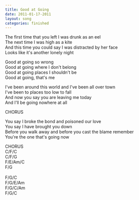 ```yaml
---
title: Good at Going
date: 2011-01-17-2011
layout: song
categories: finished
---
```

The first time that you left I was drunk as an eel  
The next time I was high as a kite  
And this time you could say I was distracted by her face  
Looks like it's another lonely night

<div class="chorus">
  Good at going so wrong<br/>
  Good at going where I don't belong<br/>
  Good at going places I shouldn't be<br/>
  Good at going, that's me
</div>

I've been around this world and I've been all over town  
I've been to places too low to fall  
And now you say you are leaving me today  
And I'll be going nowhere at all

<div class="chorus">CHORUS</div>

You say I broke the bond and poisoned our love  
You say I have brought you down  
Before you walk away and before you cast the blame remember  
You're the one that's going now

<div class="chorus">CHORUS</div>

<div class="chords">
  C/F/C<br/>
  C/F/G<br/>
  F/E/Am/C<br/>
  F/G<br/>
  <br/>
  F/G/C<br/>
  F/G/E/Am<br/>
  F/G/C/Am<br/>
  F/G/C
</div>
